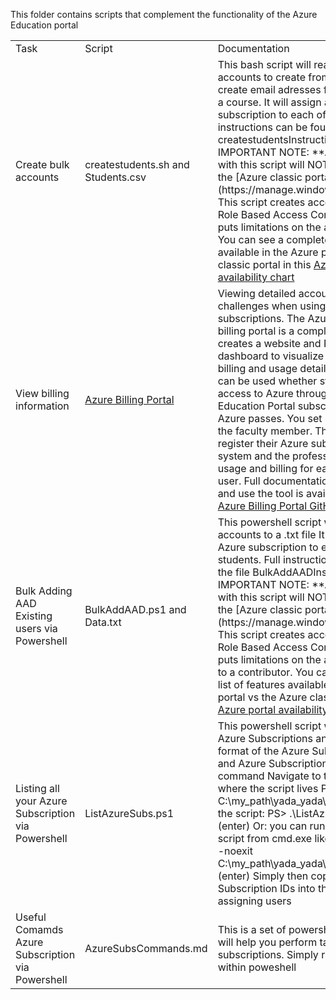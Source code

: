 This folder contains scripts that complement the functionality of the Azure Education portal
<table>
<tr>
<td>Task</td>   <td>Script</td>   <td> Documentation </td>
</tr>
<tr>
<td>Create bulk accounts </td>
<td>createstudents.sh and Students.csv</td>
<td>This bash script will read a list of accounts to create from a csv to bulk create email adresses for students taking a course. It will assign an Azure subscription to each of the students.
Full instructions can be found in the file createstudentsInstructions.md  
IMPORTANT NOTE:   
**Accounts created with this script will NOT be able to access the [Azure classic portal](https://manage.windowsazure.com)**   
This script creates accounts based on Role Based Access Control (RBAC) and puts limitations on the accounts created. You can see a complete list of features available in 
the Azure portal vs the Azure classic portal in this <a href="https://azure.microsoft.com/en-us/features/azure-portal/availability/">Azure portal availability chart</a> 

</td>
<tr>
<td> View billing information </td>
<td> <a href="https://github.com/Microsoft/AzureUsageAndBillingPortal">Azure Billing Portal</a> </td>
<td> Viewing detailed account usage presents challenges when using credit based subscriptions. The Azure Usage and billing portal is a complete solution that creates
a website and PowerBI dashboard to visualize Azure service billing and usage details.  This solution can be used whether students are given access to Azure through the Azure Education 
Portal subscriptions or through Azure passes. You set up the solution for the faculty member. The students register their Azure subscription wih the system and the professor is able to
view usage and billing for each registered user. Full documentation on how to install and use the tool is available on Github <a href="https://github.com/Microsoft/AzureUsageAndBillingPortal">Azure Billing Portal GitHub</a>
</tr>

</td>
<tr>
<td> Bulk Adding AAD Existing users via Powershell</td>
<td> BulkAddAAD.ps1 and Data.txt</td>
<td> This powershell script will read a list of accounts to a .txt file It will assign an Azure subscription to each of the students.
Full instructions can be found in the file BulkAddAADInstructions.md  
IMPORTANT NOTE:   
**Accounts created with this script will NOT be able to access the [Azure classic portal](https://manage.windowsazure.com)**   
This script creates accounts based on Role Based Access Control (RBAC) and puts limitations on the accounts created to a contributor. You can see a complete list of features available in 
the Azure portal vs the Azure classic portal in this <a href="https://azure.microsoft.com/en-us/features/azure-portal/availability/">Azure portal availability chart</a></tr>
</tr>

</td>
<tr>
<td> Listing all your Azure Subscription via Powershell</td>
<td> ListAzureSubs.ps1 </td>
<td> This powershell script will list of the Azure Subscriptions and then list a table format of the Azure SubscriptionName and Azure SubscriptionID. 
Simply run the command Navigate to the directory where the script lives 
PS> cd C:\my_path\yada_yada\ (enter) 
Execute the script: PS> .\ListAzureSubs.ps1 (enter)
Or: you can run the PowerShell script from cmd.exe like this:
powershell -noexit C:\my_path\yada_yada\ListAzureSubs.ps1 (enter)
Simply then copy and paste your Subscription IDs into the Excel for assigning users
</tr>

</td>
<tr>
<td> Useful Comamds Azure Subscription via Powershell</td>
<td> AzureSubsCommands.md </td>
<td> This is a set of powershell script which will help you perform tasks on your azure subscriptions. 
Simply run the command within poweshell 
</tr>

</table>
